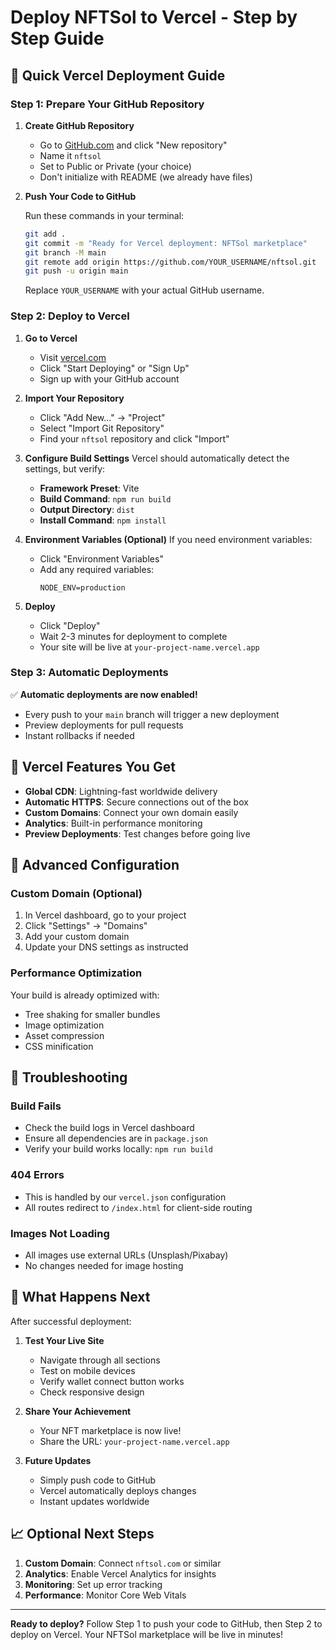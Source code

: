 # Deploy NFTSol to Vercel - Step by Step Guide

## 🚀 Quick Vercel Deployment Guide

### Step 1: Prepare Your GitHub Repository

1. **Create GitHub Repository**
   - Go to [GitHub.com](https://github.com) and click "New repository"
   - Name it `nftsol`
   - Set to Public or Private (your choice)
   - Don't initialize with README (we already have files)

2. **Push Your Code to GitHub**
   
   Run these commands in your terminal:
   ```bash
   git add .
   git commit -m "Ready for Vercel deployment: NFTSol marketplace"
   git branch -M main
   git remote add origin https://github.com/YOUR_USERNAME/nftsol.git
   git push -u origin main
   ```
   
   Replace `YOUR_USERNAME` with your actual GitHub username.

### Step 2: Deploy to Vercel

1. **Go to Vercel**
   - Visit [vercel.com](https://vercel.com)
   - Click "Start Deploying" or "Sign Up"
   - Sign up with your GitHub account

2. **Import Your Repository**
   - Click "Add New..." → "Project"
   - Select "Import Git Repository"
   - Find your `nftsol` repository and click "Import"

3. **Configure Build Settings**
   Vercel should automatically detect the settings, but verify:
   - **Framework Preset**: Vite
   - **Build Command**: `npm run build`
   - **Output Directory**: `dist`
   - **Install Command**: `npm install`

4. **Environment Variables (Optional)**
   If you need environment variables:
   - Click "Environment Variables"
   - Add any required variables:
     ```
     NODE_ENV=production
     ```

5. **Deploy**
   - Click "Deploy"
   - Wait 2-3 minutes for deployment to complete
   - Your site will be live at `your-project-name.vercel.app`

### Step 3: Automatic Deployments

✅ **Automatic deployments are now enabled!**
- Every push to your `main` branch will trigger a new deployment
- Preview deployments for pull requests
- Instant rollbacks if needed

## 🌟 Vercel Features You Get

- **Global CDN**: Lightning-fast worldwide delivery
- **Automatic HTTPS**: Secure connections out of the box
- **Custom Domains**: Connect your own domain easily
- **Analytics**: Built-in performance monitoring
- **Preview Deployments**: Test changes before going live

## 🔧 Advanced Configuration

### Custom Domain (Optional)
1. In Vercel dashboard, go to your project
2. Click "Settings" → "Domains"
3. Add your custom domain
4. Update your DNS settings as instructed

### Performance Optimization
Your build is already optimized with:
- Tree shaking for smaller bundles
- Image optimization
- Asset compression
- CSS minification

## 🐛 Troubleshooting

### Build Fails
- Check the build logs in Vercel dashboard
- Ensure all dependencies are in `package.json`
- Verify your build works locally: `npm run build`

### 404 Errors
- This is handled by our `vercel.json` configuration
- All routes redirect to `/index.html` for client-side routing

### Images Not Loading
- All images use external URLs (Unsplash/Pixabay)
- No changes needed for image hosting

## 🎯 What Happens Next

After successful deployment:

1. **Test Your Live Site**
   - Navigate through all sections
   - Test on mobile devices
   - Verify wallet connect button works
   - Check responsive design

2. **Share Your Achievement**
   - Your NFT marketplace is now live!
   - Share the URL: `your-project-name.vercel.app`

3. **Future Updates**
   - Simply push code to GitHub
   - Vercel automatically deploys changes
   - Instant updates worldwide

## 📈 Optional Next Steps

1. **Custom Domain**: Connect `nftsol.com` or similar
2. **Analytics**: Enable Vercel Analytics for insights
3. **Monitoring**: Set up error tracking
4. **Performance**: Monitor Core Web Vitals

---

**Ready to deploy?** Follow Step 1 to push your code to GitHub, then Step 2 to deploy on Vercel. Your NFTSol marketplace will be live in minutes!